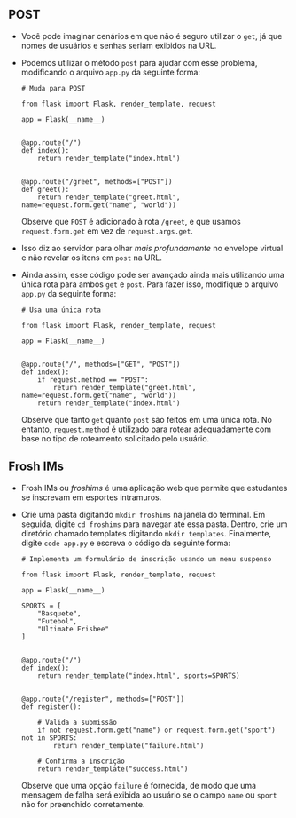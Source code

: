 POST
----

*   Você pode imaginar cenários em que não é seguro utilizar o `get`, já que nomes de usuários e senhas seriam exibidos na URL.
*   Podemos utilizar o método `post` para ajudar com esse problema, modificando o arquivo `app.py` da seguinte forma:
    
        # Muda para POST
        
        from flask import Flask, render_template, request
        
        app = Flask(__name__)
        
        
        @app.route("/")
        def index():
            return render_template("index.html")
        
        
        @app.route("/greet", methods=["POST"])
        def greet():
            return render_template("greet.html", name=request.form.get("name", "world"))
        
    
    Observe que `POST` é adicionado à rota `/greet`, e que usamos `request.form.get` em vez de `request.args.get`.
    
*   Isso diz ao servidor para olhar _mais profundamente_ no envelope virtual e não revelar os itens em `post` na URL.
*   Ainda assim, esse código pode ser avançado ainda mais utilizando uma única rota para ambos `get` e `post`. Para fazer isso, modifique o arquivo `app.py` da seguinte forma:
    
        # Usa uma única rota
        
        from flask import Flask, render_template, request
        
        app = Flask(__name__)
        
        
        @app.route("/", methods=["GET", "POST"])
        def index():
            if request.method == "POST":
                return render_template("greet.html", name=request.form.get("name", "world"))
            return render_template("index.html")
        
    
    Observe que tanto `get` quanto `post` são feitos em uma única rota. No entanto, `request.method` é utilizado para rotear adequadamente com base no tipo de roteamento solicitado pelo usuário.
    

Frosh IMs
---------

*   Frosh IMs ou _froshims_ é uma aplicação web que permite que estudantes se inscrevam em esportes intramuros.
*   Crie uma pasta digitando `mkdir froshims` na janela do terminal. Em seguida, digite `cd froshims` para navegar até essa pasta. Dentro, crie um diretório chamado templates digitando `mkdir templates`. Finalmente, digite `code app.py` e escreva o código da seguinte forma:
    
        # Implementa um formulário de inscrição usando um menu suspenso
        
        from flask import Flask, render_template, request
        
        app = Flask(__name__)
        
        SPORTS = [
            "Basquete",
            "Futebol",
            "Ultimate Frisbee"
        ]
        
        
        @app.route("/")
        def index():
            return render_template("index.html", sports=SPORTS)
        
        
        @app.route("/register", methods=["POST"])
        def register():
        
            # Valida a submissão
            if not request.form.get("name") or request.form.get("sport") not in SPORTS:
                return render_template("failure.html")
        
            # Confirma a inscrição
            return render_template("success.html")
        
    
    Observe que uma opção `failure` é fornecida, de modo que uma mensagem de falha será exibida ao usuário se o campo `name` ou `sport` não for preenchido corretamente.